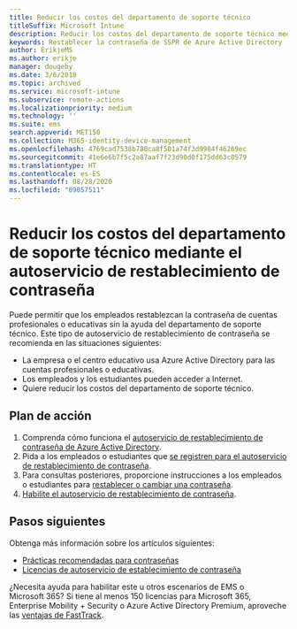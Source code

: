 ```yaml
---
title: Reducir los costos del departamento de soporte técnico
titleSuffix: Microsoft Intune
description: Reducir los costos del departamento de soporte técnico mediante el autoservicio de restablecimiento de contraseña
keywords: Restablecer la contraseña de SSPR de Azure Active Directory
author: ErikjeMS
ms.author: erikje
manager: dougeby
ms.date: 3/6/2018
ms.topic: archived
ms.service: microsoft-intune
ms.subservice: remote-actions
ms.localizationpriority: medium
ms.technology: ''
ms.suite: ems
search.appverid: MET150
ms.collection: M365-identity-device-management
ms.openlocfilehash: 4769cad7538b780ca8f501a74f3d9984f46269ec
ms.sourcegitcommit: 41e6e6b7f5c2a87aaf7f23d90d0f175dd63c0579
ms.translationtype: HT
ms.contentlocale: es-ES
ms.lasthandoff: 08/28/2020
ms.locfileid: "89057511"
---
```

# <a name="reduce-help-desk-costs-with-self-service-password-reset"></a>Reducir los costos del departamento de soporte técnico mediante el autoservicio de restablecimiento de contraseña

Puede permitir que los empleados restablezcan la contraseña de cuentas profesionales o educativas sin la ayuda del departamento de soporte técnico. Este tipo de autoservicio de restablecimiento de contraseña se recomienda en las situaciones siguientes:

* La empresa o el centro educativo usa Azure Active Directory para las cuentas profesionales o educativas.
* Los empleados y los estudiantes pueden acceder a Internet.
* Quiere reducir los costos del departamento de soporte técnico.

## <a name="action-plan"></a>Plan de acción

1. Comprenda cómo funciona el [autoservicio de restablecimiento de contraseña de Azure Active Directory](/azure/active-directory/active-directory-passwords-overview). 
2. Pida a los empleados o estudiantes que [se registren para el autoservicio de restablecimiento de contraseña](/azure/active-directory/active-directory-passwords-reset-register).
3. Para consultas posteriores, proporcione instrucciones a los empleados o estudiantes para [restablecer o cambiar una contraseña](/azure/active-directory/active-directory-passwords-update-your-own-password).
4. [Habilite el autoservicio de restablecimiento de contraseña](/azure/active-directory/active-directory-passwords-getting-started).

## <a name="next-steps"></a>Pasos siguientes

Obtenga más información sobre los artículos siguientes:

* [Prácticas recomendadas para contraseñas](/azure/active-directory/active-directory-secure-passwords) 
* [Licencias de autoservicio de establecimiento de contraseña](/azure/active-directory/active-directory-secure-passwords)

¿Necesita ayuda para habilitar este u otros escenarios de EMS o Microsoft 365? Si tiene al menos 150 licencias para Microsoft 365, Enterprise Mobility + Security o Azure Active Directory Premium, aproveche las [ventajas de FastTrack](/enterprise-mobility-security/solutions/enterprise-mobility-fasttrack-program).
